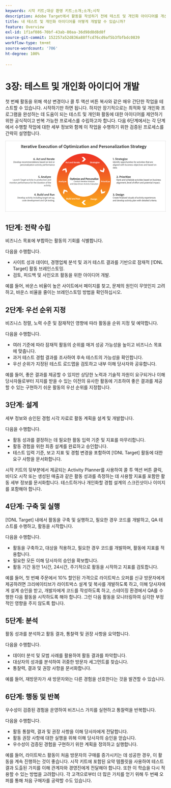 ```yaml
---
keywords: 시작 키트;대상 환영 키트;소개;소개;시작
description: Adobe Target에서 활동을 작성하기 전에 테스트 및 개인화 아이디어를 개선하기 위한 검증된 프로세스의 개요를 설명하는 6가지 단계를 배우십시오.
title: 내 테스트 및 개인화 아이디어를 어떻게 개발할 수 있습니까?
feature: Overview
exl-id: 1f1af086-70bf-43ab-80aa-36d98d8d8d8f
source-git-commit: 152257a52d836a88ffcd76cd9af5b3fbfbdc0839
workflow-type: tm+mt
source-wordcount: '706'
ht-degree: 100%

---
```


# 3장: 테스트 및 개인화 아이디어 개발

첫 번째 활동을 위해 색상 변경이나 콜 투 액션 버튼 복사와 같은 매우 간단한 작업을 테스트할 수 있습니다. 시작하기만 하면 됩니다. 하지만 장기적으로는 최적화 및 개인화 프로그램을 완성하는 데 도움이 되는 테스트 및 개인화 활동에 대한 아이디어를 제안하기 위한 공식적이고 반복 가능한 프로세스를 수립하고자 합니다. 다음 6단계에서는 각 단계에서 수행할 작업에 대한 세부 정보와 함께 이 작업을 수행하기 위한 검증된 프로세스를 간략히 설명합니다.

![최적화 및 개인화 전략의 반복 실행 다이어그램](/help/main/c-intro/assets/six-steps.png)

## 1단계: 전략 수립

비즈니스 목표에 부합하는 활동의 기회를 식별합니다.

다음을 수행합니다.

* 사이트 성과 데이터, 경쟁업체 분석 및 과거 테스트 결과를 기반으로 잠재적 [!DNL Target] 활동 브레인스토밍.
* 검토, 피드백 및 사인오프 활동을 위한 아이디어 개발.

예를 들어, 바운스 비율이 높은 사이트에서 페이지를 찾고, 문제의 원인이 무엇인지 고려하고, 바운스 비율을 줄이는 브레인스토밍 방법을 확인하십시오.

## 2단계: 우선 순위 지정

비즈니스 정렬, 노력 수준 및 잠재적인 영향에 따라 활동을 순위 지정 및 예약합니다.

다음을 수행합니다.

* 여러 기준에 따라 잠재적 활동의 순위를 매겨 성공 가능성을 높이고 비즈니스 목표에 맞춥니다.
* 과거 테스트 경험 결과를 조사하여 후속 테스트의 가능성을 확인합니다.
* 우선 순위가 지정된 테스트 로드맵을 검토하고 내부 이해 당사자와 공유합니다.

예를 들어, 좋은 결과를 제공할 수 있지만 상당한 노력과 기술적 자원이 요구되거나 이해 당사자들로부터 지지를 받을 수 있는 이전의 유사한 활동에 기초하여 좋은 결과를 제공할 수 있는 구현하기 쉬운 활동의 우선 순위를 지정합니다.

## 3단계: 설계

세부 정보와 승인된 경험 시각 자료로 활동 계획을 설계 및 개발합니다.

다음을 수행합니다.

* 활동 성과를 결정하는 데 필요한 활동 입력 기준 및 지표를 마무리합니다.
* 활동 경험을 위한 최종 설계를 완료하고 승인합니다.
* 테스트 입력 기준, 보고 지표 및 경험 변경을 포함하여 [!DNL Target] 활동에 대한 요구 사항을 문서화합니다.

시작 키트의 뒷부분에서 제공되는 Activity Planner를 사용하여 콜 투 액션 버튼 클릭, 비디오 시작 또는 생성된 매출과 같은 활동 성과를 측정하는 데 사용할 지표를 포함한 활동 세부 정보를 문서화합니다. 테스트하거나 개인화할 경험 설계의 스크린샷이나 이미지를 포함해야 합니다.

## 4단계: 구축 및 실행

[!DNL Target] 내에서 활동을 구축 및 실행하고, 필요한 경우 코드를 개발하고, QA 테스트를 수행하고, 활동을 시작합니다.

다음을 수행합니다.

* 활동을 구축하고, 대상을 적용하고, 필요한 경우 코드를 개발하며, 활동에 지표를 적용합니다.
* 필요한 모든 이해 당사자의 승인을 확보합니다.
* 활동 기간 동안 1시간, 24시간, 주기적으로 활동을 시작하고 지표를 검토합니다.

예를 들어, 첫 번째 주문에서 10% 할인된 가격으로 라이트박스 오퍼를 신규 방문자에게 제공하려면 크리에이티브가 라이트박스 설계 및 복사를 개발하도록 하고, 이해 당사자에게 설계 승인을 받고, 개발자에게 코드를 작성하도록 하고, 스테이징 환경에서 QA를 수행한 다음 활동을 시작하도록 해야 합니다. 그런 다음 활동을 모니터링하여 심각한 부정적인 영향을 주지 않도록 합니다.

## 5단계: 분석

활동 성과를 분석하고 활동 결과, 통찰력 및 권장 사항을 요약합니다.

다음을 수행합니다.

* 데이터 분석 및 모범 사례를 활용하여 활동 결과를 파악합니다.
* 대상자의 성과를 분석하여 귀중한 방문자 세그먼트를 찾습니다.
* 통찰력, 결과 및 권장 사항을 문서화합니다.

예를 들어, 재방문자가 새 방문자와는 다른 경험을 선호한다는 것을 발견할 수 있습니다.

## 6단계: 행동 및 반복

우수성이 검증된 경험을 운영하여 비즈니스 가치를 실현하고 통찰력을 반복합니다.

다음을 수행합니다.

* 활동 통찰력, 결과 및 권장 사항을 이해 당사자에게 전달합니다.
* 활동 권장 사항에 대한 실행을 위해 이해 당사자의 승인을 얻습니다.
* 우수성이 검증된 경험을 구현하기 위한 계획을 정의하고 실행합니다.

예를 들어, 라이트박스 활동이 처음 방문자의 구매를 증가시키는 데 성공한 경우, 이 활동을 계속 진행하는 것이 좋습니다. 시작 키트에 포함된 요약 템플릿을 사용하여 테스트 결과 도출된 가치를 이해 관계자와 경영진에게 전달해야 합니다. 또한 이 학습을 다시 적용할 수 있는 방법을 고려합니다. 각 고객으로부터 더 많은 가치를 얻기 위해 두 번째 오퍼를 통해 처음 구매자를 공략할 수도 있습니다.
